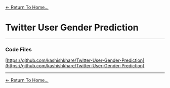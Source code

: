 [<- Return To Home...](./)

# Twitter User Gender Prediction

* * *
### [](#header-3)Code Files

[https://github.com/kashishkhare/Twitter-User-Gender-Prediction](https://github.com/kashishkhare/Twitter-User-Gender-Prediction)
* * *

[<- Return To Home...](./)